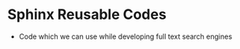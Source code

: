 

Sphinx Reusable Codes
=====================

 - Code which we can use while developing full text search engines
	





